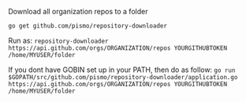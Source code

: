 Download all organization repos to a folder

`go get github.com/pismo/repository-downloader`

Run as:
`repository-downloader https://api.github.com/orgs/ORGANIZATION/repos YOURGITHUBTOKEN /home/MYUSER/folder`

If you dont have GOBIN set up in your PATH, then do as follow:
`go run $GOPATH/src/github.com/pismo/repository-downloader/application.go https://api.github.com/orgs/ORGANIZATION/repos YOURGITHUBTOKEN /home/MYUSER/folder`

